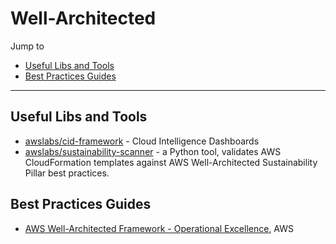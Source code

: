 # Well-Architected

Jump to
- [Useful Libs and Tools](#useful-libs-and-tools)
- [Best Practices Guides](#best-practices-guides)

---

## Useful Libs and Tools

- [awslabs/cid-framework](https://github.com/awslabs/cid-framework) - Cloud Intelligence Dashboards
- [awslabs/sustainability-scanner](https://github.com/awslabs/sustainability-scanner) - a Python tool, validates AWS CloudFormation templates against AWS Well-Architected Sustainability Pillar best practices.


## Best Practices Guides

- [AWS Well-Architected Framework - Operational Excellence](https://wa.aws.amazon.com/wat.pillar.operationalExcellence.en.html), AWS
